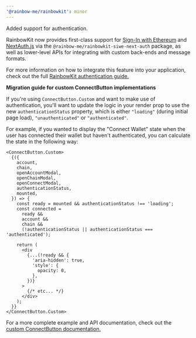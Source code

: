 ```yaml
---
'@rainbow-me/rainbowkit': minor
---
```


Added support for authentication.

RainbowKit now provides first-class support for [Sign-In with Ethereum](https://login.xyz) and [NextAuth.js](https://next-auth.js.org) via the `@rainbow-me/rainbowkit-siwe-next-auth` package, as well as lower-level APIs for integrating with custom back-ends and message formats.

For more information on how to integrate this feature into your application, check out the full [RainbowKit authentication guide.](https://www.rainbowkit.com/docs/authentication)

**Migration guide for custom ConnectButton implementations**

If you're using `ConnectButton.Custom` and want to make use of authentication, you'll want to update the logic in your render prop to use the new `authenticationStatus` property, which is either `"loading"` (during initial page load), `"unauthenticated"` or `"authenticated"`.

For example, if you wanted to display the "Connect Wallet" state when the user has connected their wallet but haven't authenticated, you can calculate the state in the following way:

```tsx
<ConnectButton.Custom>
  {({
    account,
    chain,
    openAccountModal,
    openChainModal,
    openConnectModal,
    authenticationStatus,
    mounted,
  }) => {
    const ready = mounted && authenticationStatus !== 'loading';
    const connected =
      ready &&
      account &&
      chain &&
      (!authenticationStatus || authenticationStatus === 'authenticated');

    return (
      <div
        {...(!ready && {
          'aria-hidden': true,
          'style': {
            opacity: 0,
          },
        })}
      >
        {/* etc... */}
      </div>
    );
  }}
</ConnectButton.Custom>
```

For a more complete example and API documentation, check out the [custom ConnectButton documentation.](https://www.rainbowkit.com/docs/custom-connect-button)
